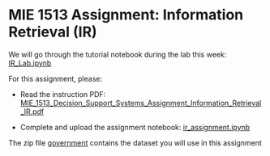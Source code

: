 # MIE 1513 Assignment: Information Retrieval (IR)

We will go through the tutorial notebook during the lab this week: [IR_Lab.ipynb](IR_Lab.ipynb)

For this assignment, please:

- Read the instruction PDF:  [MIE_1513_Decision_Support_Systems_Assignment_Information_Retrieval_IR.pdf](MIE_1513_Decision_Support_Systems_Assignment_Information_Retrieval_IR.pdf) 

- Complete and upload the assignment notebook: [ir_assignment.ipynb](ir_assignment.ipynb)

The zip file [government](https://github.com/MIE1513HS-2022/course-datasets) contains the dataset you will use in this assignment
